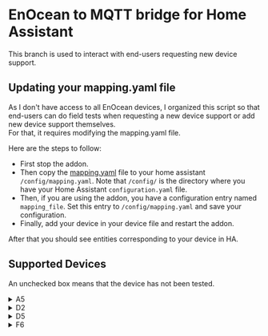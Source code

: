 # EnOcean to MQTT bridge for Home Assistant

This branch is used to interact with end-users requesting new device support.  

## Updating your mapping.yaml file

As I don't have access to all EnOcean devices, I organized this script so that end-users can do field tests when requesting a new device support or add new device support themselves.  
For that, it requires modifying the mapping.yaml file.

Here are the steps to follow:
- First stop the addon.
- Then copy the [mapping.yaml](https://github.com/mak-gitdev/HA_enoceanmqtt/blob/support-new-eeps/enoceanmqtt/overlays/homeassistant/mapping.yaml) file to your home assistant `/config/mapping.yaml`. Note that `/config/` is the directory where you have your Home Assistant `configuration.yaml` file.
- Then, if you are using the addon, you have a configuration entry named `mapping_file`. Set this entry to `/config/mapping.yaml` and save your configuration.
- Finally, add your device in your device file and restart the addon.

After that you should see entities corresponding to your device in HA.

## Supported Devices
An unchecked box means that the device has not been tested.

<details><summary>A5</summary><blockquote>
  <details><summary>02</summary><blockquote>
    <ul><li>[ ] A5-02-01</li></ul>
    <ul><li>[ ] A5-02-02</li></ul>
    <ul><li>[ ] A5-02-03</li></ul>
    <ul><li>[ ] A5-02-04</li></ul>
    <ul><li>[ ] A5-02-05</li></ul>
    <ul><li>[ ] A5-02-06</li></ul>
    <ul><li>[ ] A5-02-07</li></ul>
    <ul><li>[ ] A5-02-08</li></ul>
    <ul><li>[ ] A5-02-09</li></ul>
    <ul><li>[ ] A5-02-0A</li></ul>
    <ul><li>[ ] A5-02-0B</li></ul>
    <ul><li>[ ] A5-02-10</li></ul>
    <ul><li>[ ] A5-02-11</li></ul>
    <ul><li>[ ] A5-02-12</li></ul>
    <ul><li>[ ] A5-02-13</li></ul>
    <ul><li>[ ] A5-02-14</li></ul>
    <ul><li>[ ] A5-02-15</li></ul>
    <ul><li>[ ] A5-02-16</li></ul>
    <ul><li>[ ] A5-02-17</li></ul>
    <ul><li>[ ] A5-02-18</li></ul>
    <ul><li>[ ] A5-02-19</li></ul>
    <ul><li>[ ] A5-02-1A</li></ul>
    <ul><li>[ ] A5-02-1B</li></ul>
    <ul><li>[ ] A5-02-20</li></ul>
    <ul><li>[ ] A5-02-30</li></ul>
  </blockquote></details>
  <details><summary>04</summary><blockquote>
    <ul><li>[ ] A5-04-01</li></ul>
    <ul><li>[x] A5-04-02</li></ul>
    <ul><li>[ ] A5-04-03</li></ul>
    <ul><li>[ ] A5-04-04</li></ul>
  </blockquote></details>
  <details><summary>06</summary><blockquote>
    <ul><li>[ ] A5-06-01</li></ul>
    <ul><li>[ ] A5-06-02</li></ul>
  </blockquote></details>
  <details><summary>07</summary><blockquote>
    <ul><li>[ ] A5-07-01</li></ul>
    <ul><li>[ ] A5-07-02</li></ul>
    <ul><li>[ ] A5-07-03</li></ul>
  </blockquote></details>
  <details><summary>12</summary><blockquote>
    <ul><li>[ ] A5-12-00</li></ul>
    <ul><li>[x] A5-12-01</li></ul>
  </blockquote></details>
  <details><summary>13</summary><blockquote>
    <ul><li>[ ] A5-13-01</li></ul>
  </blockquote></details>
  <details><summary>38</summary><blockquote>
    <ul><li>[ ] A5-38-08</li></ul>
  </blockquote></details>
</blockquote></details>

<details><summary>D2</summary><blockquote>
  <details><summary>01</summary><blockquote>
    <ul><li>[x] D2-01-0B</li></ul>
    <ul><li>[x] D2-01-0C</li></ul>
    <ul><li>[ ] D2-01-0F</li></ul>
    <ul><li>[x] D2-01-12</li></ul>
  </blockquote></details>
  <details><summary>03</summary><blockquote>
    <ul><li>[ ] D2-03-0A</li></ul>
  </blockquote></details>
  <details><summary>05</summary><blockquote>
    <ul><li>[x] D2-05-00</li></ul>
  </blockquote></details>
</blockquote></details>

<details><summary>D5</summary><blockquote>
  <details><summary>00</summary><blockquote>
    <ul><li>[x] D5-00-01</li></ul>
  </blockquote></details>
</blockquote></details>

<details><summary>F6</summary><blockquote>
  <details><summary>02</summary><blockquote>
    <ul><li>[x] F6-02-01</li></ul>
    <ul><li>[x] F6-02-02</li></ul>
  </blockquote></details>
  <details><summary>10</summary><blockquote>
    <ul><li>[x] F6-10-00</li></ul>
  </blockquote></details>
</blockquote></details>
